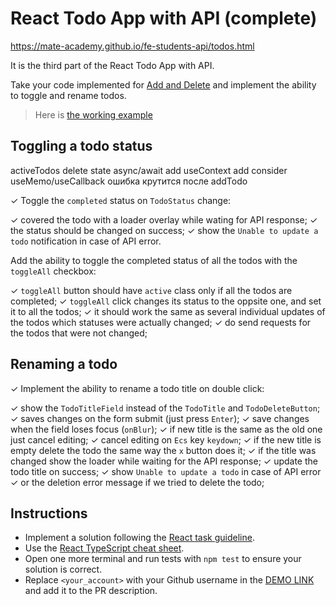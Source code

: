 # React Todo App with API (complete)
https://mate-academy.github.io/fe-students-api/todos.html

It is the third part of the React Todo App with API.

Take your code implemented for [Add and Delete](https://github.com/mate-academy/react_todo-app-add-and-delete)
and implement the ability to toggle and rename todos.

> Here is [the working example](https://mate-academy.github.io/react_todo-app-with-api/)

## Toggling a todo status


activeTodos delete state
async/await add
useContext add
consider useMemo/useCallback
ошибка крутится после addTodo

✓ Toggle the `completed` status on `TodoStatus` change:

✓ covered the todo with a loader overlay while wating for API response;
✓ the status should be changed on success;
✓ show the `Unable to update a todo` notification in case of API error.

Add the ability to toggle the completed status of all the todos with the `toggleAll` checkbox:

✓ `toggleAll` button should have `active` class only if all the todos are completed;
✓ `toggleAll` click changes its status to the oppsite one, and set it to all the todos;
✓ it should work the same as several individual updates of the todos which statuses were actually changed;
✓ do send requests for the todos that were not changed;

## Renaming a todo

✓ Implement the ability to rename a todo title on double click:

✓ show the `TodoTitleField` instead of the `TodoTitle` and `TodoDeleteButton`;
✓ saves changes on the form submit (just press `Enter`);
✓ save changes when the field loses focus (`onBlur`);
✓ if new title is the same as the old one just cancel editing;
✓ cancel editing on `Ecs` key `keydown`;
✓ if the new title is empty delete the todo the same way the `x` button does it;
✓ if the title was changed show the loader while waiting for the API response;
✓ update the todo title on success;
✓ show `Unable to update a todo` in case of API error
✓ or the deletion error message if we tried to delete the todo;

## Instructions

- Implement a solution following the [React task guideline](https://github.com/mate-academy/react_task-guideline#react-tasks-guideline).
- Use the [React TypeScript cheat sheet](https://mate-academy.github.io/fe-program/js/extra/react-typescript).
- Open one more terminal and run tests with `npm test` to ensure your solution is correct.
- Replace `<your_account>` with your Github username in the [DEMO LINK](https://Illia-Skladnik.github.io/react_todo-app-with-api/) and add it to the PR description.
